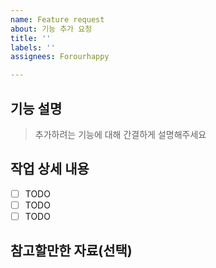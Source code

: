 ```yaml
---
name: Feature request
about: 기능 추가 요청
title: ''
labels: ''
assignees: Forourhappy

---
```


## 기능 설명

> 추가하려는 기능에 대해 간결하게 설명해주세요

## 작업 상세 내용

- [ ] TODO
- [ ] TODO
- [ ] TODO

## 참고할만한 자료(선택)
